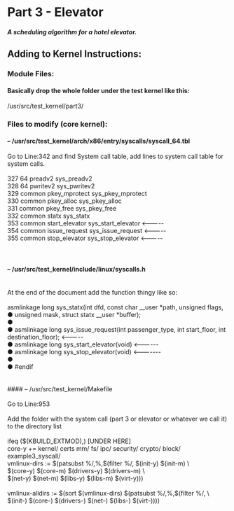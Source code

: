 # Part 3 - Elevator
 
##### A scheduling algorithm for a hotel elevator.
 
 
 
## Adding to Kernel Instructions:
 
### Module Files:
#### Basically drop the whole folder under the test kernel like this:
/usr/src/test_kernel/part3/ <br />
 
### Files to modify (core kernel):
#### – /usr/src/test_kernel/arch/x86/entry/syscalls/syscall_64.tbl 
 
Go to Line:342 and find System call table, add lines to system call table for system calls. <br />
 <br />
327 64 preadv2 sys_preadv2 <br />
328 64 pwritev2 sys_pwritev2 <br />
329 common pkey_mprotect sys_pkey_mprotect <br />
330 common pkey_alloc sys_pkey_alloc <br />
331 common pkey_free sys_pkey_free <br />
332 common statx sys_statx <br />
353 common start_elevator sys_start_elevator  <----- <br />
354 common issue_request sys_issue_request <----- <br />
355 common stop_elevator sys_stop_elevator <----- <br />
 <br />
  <br />
#### – /usr/src/test_kernel/include/linux/syscalls.h 
 <br />
At the end of the document add the function thingy like so: <br />
 <br />
 asmlinkage long sys_statx(int dfd, const char __user *path, unsigned flags, <br />
● unsigned mask, struct statx __user *buffer); <br />
● <br />
● asmlinkage long sys_issue_request(int passenger_type, int start_floor, int destination_floor); <----- <br />
● asmlinkage long sys_start_elevator(void) <------ <br />
● asmlinkage long sys_stop_elevator(void) <------- <br />
● <br />
● #endif <br />
 <br />
 <br />
#### – /usr/src/test_kernel/Makefile <br />
<br />
Go to Line:953 <br />
 <br />
Add the folder with the system call (part 3 or elevator or whatever we call it) to the directory list <br />
 <br />
ifeq ($(KBUILD_EXTMOD),)                                          [UNDER HERE] <br />
 core-y += kernel/ certs mm/ fs/ ipc/ security/ crypto/ block/ example3_syscall/ 
 <br />
 vmlinux-dirs := $(patsubst %/,%,$(filter %/, $(init-y) $(init-m) \ <br />
 $(core-y) $(core-m) $(drivers-y) $(drivers-m) \ <br />
$(net-y) $(net-m) $(libs-y) $(libs-m) $(virt-y))) <br />
 <br />
vmlinux-alldirs := $(sort $(vmlinux-dirs) $(patsubst %/,%,$(filter %/, \ <br />
$(init-) $(core-) $(drivers-) $(net-) $(libs-) $(virt-))))  <br />
 
<br />
